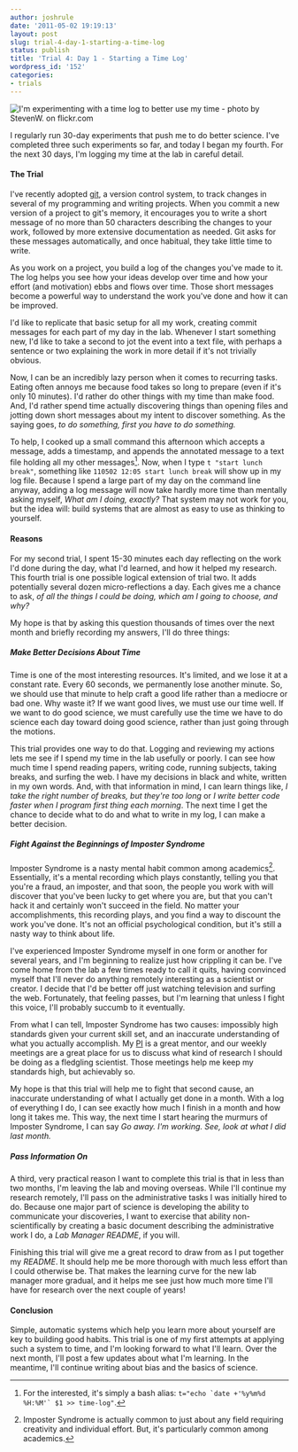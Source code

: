 ```yaml
---
author: joshrule
date: '2011-05-02 19:19:13'
layout: post
slug: trial-4-day-1-starting-a-time-log
status: publish
title: 'Trial 4: Day 1 - Starting a Time Log'
wordpress_id: '152'
categories:
- trials
---
```


![I'm experimenting with a time log to better use my time - photo by StevenW. on
flickr.com][1]

I regularly run 30-day experiments that push me to do better science. I've
completed three such experiments so far, and today I began my fourth. For the
next 30 days, I'm logging my time at the lab in careful detail.

#### The Trial

I've recently adopted [git][2], a version control system, to track changes in
several of my programming and writing projects. When you commit a new version
of a project to git's memory, it encourages you to write a short message of no
more than 50 characters describing the changes to your work, followed by more
extensive documentation as needed. Git asks for these messages automatically,
and once habitual, they take little time to write.

As you work on a project, you build a log of the changes you've made to it.
The log helps you see how your ideas develop over time and how your effort
(and motivation) ebbs and flows over time. Those short messages become a
powerful way to understand the work you've done and how it can be improved.

I'd like to replicate that basic setup for all my work, creating commit
messages for each part of my day in the lab. Whenever I start something new,
I'd like to take a second to jot the event into a text file, with perhaps a
sentence or two explaining the work in more detail if it's not trivially
obvious.

Now, I can be an incredibly lazy person when it comes to recurring tasks.
Eating often annoys me because food takes so long to prepare (even if it's
only 10 minutes). I'd rather do other things with my time than make food. And,
I'd rather spend time actually discovering things than opening files and
jotting down short messages about my intent to discover something. As the
saying goes, _to do something, first you have to do something._

To help, I cooked up a small command this afternoon which accepts a message,
adds a timestamp, and appends the annotated message to a text file holding all
my other messages[^1]. Now, when I type `t "start lunch break"`, something
like `110502 12:05 start lunch break` will show up in my log file. Because I
spend a large part of my day on the command line anyway, adding a log message
will now take hardly more time than mentally asking myself, _What am I doing,
exactly?_ That system may not work for you, but the idea will: build systems
that are almost as easy to use as thinking to yourself.

#### Reasons

For my second trial, I spent 15-30 minutes each day reflecting on the work I'd
done during the day, what I'd learned, and how it helped my research. This
fourth trial is one possible logical extension of trial two. It adds
potentially several dozen micro-reflections a day. Each gives me a chance to
ask, _of all the things I could be doing, which am I going to choose, and
why?_

My hope is that by asking this question thousands of times over the next month
and briefly recording my answers, I'll do three things:

##### Make Better Decisions About Time

Time is one of the most interesting resources. It's limited, and we lose it at
a constant rate. Every 60 seconds, we permanently lose another minute. So, we
should use that minute to help craft a good life rather than a mediocre or bad
one. Why waste it? If we want good lives, we must use our time well. If we
want to do good science, we must carefully use the time we have to do science
each day toward doing good science, rather than just going through the
motions.

This trial provides one way to do that. Logging and reviewing my actions lets
me see if I spend my time in the lab usefully or poorly. I can see how much
time I spend reading papers, writing code, running subjects, taking breaks,
and surfing the web. I have my decisions in black and white, written in my own
words. And, with that information in mind, I can learn things like, _I take
the right number of breaks, but they're too long_ or _I write better code
faster when I program first thing each morning_. The next time I get the
chance to decide what to do and what to write in my log, I can make a better
decision.

##### Fight Against the Beginnings of Imposter Syndrome

Imposter Syndrome is a nasty mental habit common among academics[^2].
Essentially, it's a mental recording which plays constantly, telling you that
you're a fraud, an imposter, and that soon, the people you work with will
discover that you've been lucky to get where you are, but that you can't hack
it and certainly won't succeed in the field. No matter your accomplishments,
this recording plays, and you find a way to discount the work you've done.
It's not an official psychological condition, but it's still a nasty way to
think about life.

I've experienced Imposter Syndrome myself in one form or another for several
years, and I'm beginning to realize just how crippling it can be. I've come
home from the lab a few times ready to call it quits, having convinced myself
that I'll never do anything remotely interesting as a scientist or creator. I
decide that I'd be better off just watching television and surfing the web.
Fortunately, that feeling passes, but I'm learning that unless I fight this
voice, I'll probably succumb to it eventually.

From what I can tell, Imposter Syndrome has two causes: impossibly high
standards given your current skill set, and an inaccurate understanding of
what you actually accomplish. My [PI][3] is a great mentor, and our weekly
meetings are a great place for us to discuss what kind of research I should be
doing as a fledgling scientist. Those meetings help me keep my standards high,
but achievably so.

My hope is that this trial will help me to fight that second cause, an
inaccurate understanding of what I actually get done in a month. With a log of
everything I do, I can see exactly how much I finish in a month and how long
it takes me. This way, the next time I start hearing the murmurs of Imposter
Syndrome, I can say _Go away. I'm working. See, look at what I did last
month._

##### Pass Information On

A third, very practical reason I want to complete this trial is that in less
than two months, I'm leaving the lab and moving overseas. While I'll continue
my research remotely, I'll pass on the administrative tasks I was initially
hired to do. Because one major part of science is developing the ability to
communicate your discoveries, I want to exercise that ability non-
scientifically by creating a basic document describing the administrative work
I do, a _Lab Manager README_, if you will.

Finishing this trial will give me a great record to draw from as I put
together my _README_. It should help me be more thorough with much less effort
than I could otherwise be. That makes the learning curve for the new lab
manager more gradual, and it helps me see just how much more time I'll have
for research over the next couple of years!

#### Conclusion

Simple, automatic systems which help you learn more about yourself are key to
building good habits. This trial is one of my first attempts at applying such
a system to time, and I'm looking forward to what I'll learn. Over the next
month, I'll post a few updates about what I'm learning. In the meantime, I'll
continue writing about bias and the basics of science.

[^1]: For the interested, it's simply a bash alias: ``t="echo `date +'%y%m%d %H:%M'` $1 >> time-log"``.
[^2]: Imposter Syndrome is actually common to just about any field requiring creativity and individual effort. But, it's particularly common among academics.

[1]: /a/2011-05-02-trial-4-day-1-starting-a-time-log/red-clock.png (I'm experiment with a time log to better use my time - photo by StevenW. on flickr.com)
[2]: http://git-scm.org (Git)
[3]: http://en.wikipedia.org/wiki/Principal_investigator (Wikipedia - Principal Investigator)

